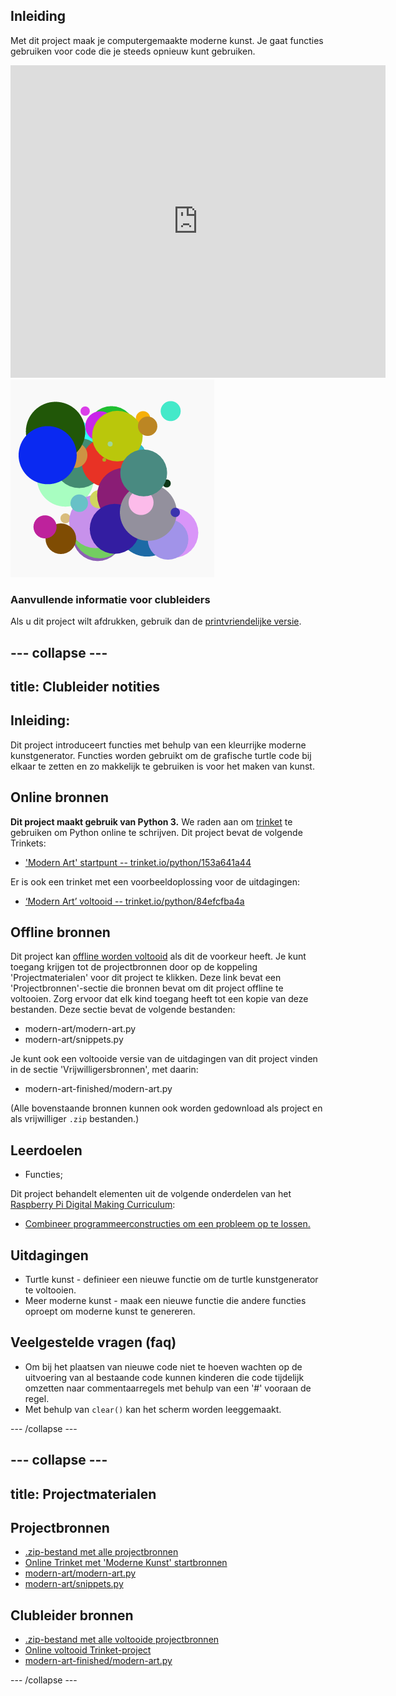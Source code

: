 ## Inleiding

Met dit project maak je computergemaakte moderne kunst. Je gaat functies gebruiken voor code die je steeds opnieuw kunt gebruiken.

<div class="trinket">
  <iframe src="https://trinket.io/embed/python/84efcfba4a?outputOnly=true&start=result" width="600" height="500" frameborder="0" marginwidth="0" marginheight="0" allowfullscreen>
  </iframe>
  <img src="images/modern-finished.png">
</div>

### Aanvullende informatie voor clubleiders

Als u dit project wilt afdrukken, gebruik dan de [printvriendelijke versie](https://projects.raspberrypi.org/nl-NL/projects/modern-art/print).

--- collapse ---
---
title: Clubleider notities
---
## Inleiding:

Dit project introduceert functies met behulp van een kleurrijke moderne kunstgenerator. Functies worden gebruikt om de grafische turtle code bij elkaar te zetten en zo makkelijk te gebruiken is voor het maken van kunst.

## Online bronnen

**Dit project maakt gebruik van Python 3.** We raden aan om [trinket](https://trinket.io/) te gebruiken om Python online te schrijven. Dit project bevat de volgende Trinkets:

* ['Modern Art' startpunt -- trinket.io/python/153a641a44](https://trinket.io/python/8ce1ed5d67)

Er is ook een trinket met een voorbeeldoplossing voor de uitdagingen:

* [‘Modern Art’ voltooid -- trinket.io/python/84efcfba4a](https://trinket.io/python/84efcfba4a)

## Offline bronnen

Dit project kan [offline worden voltooid](https://www.codeclubprojects.org/en-GB/resources/python-working-offline/) als dit de voorkeur heeft. Je kunt toegang krijgen tot de projectbronnen door op de koppeling 'Projectmaterialen' voor dit project te klikken. Deze link bevat een 'Projectbronnen'-sectie die bronnen bevat om dit project offline te voltooien. Zorg ervoor dat elk kind toegang heeft tot een kopie van deze bestanden. Deze sectie bevat de volgende bestanden:

* modern-art/modern-art.py
* modern-art/snippets.py

Je kunt ook een voltooide versie van de uitdagingen van dit project vinden in de sectie 'Vrijwilligersbronnen', met daarin:

* modern-art-finished/modern-art.py

(Alle bovenstaande bronnen kunnen ook worden gedownload als project en als vrijwilliger `.zip` bestanden.)

## Leerdoelen

* Functies;

Dit project behandelt elementen uit de volgende onderdelen van het [Raspberry Pi Digital Making Curriculum](https://rpf.io/curriculum):

* [Combineer programmeerconstructies om een ​​probleem op te lossen.](https://www.raspberrypi.org/curriculum/programming/builder)

## Uitdagingen

* Turtle kunst - definieer een nieuwe functie om de turtle kunstgenerator te voltooien.
* Meer moderne kunst - maak een nieuwe functie die andere functies oproept om moderne kunst te genereren. 

## Veelgestelde vragen (faq)

* Om bij het plaatsen van nieuwe code niet te hoeven wachten op de uitvoering van al bestaande code kunnen kinderen die code tijdelijk omzetten naar commentaarregels met behulp van een '#' vooraan de regel. 
* Met behulp van `clear()` kan het scherm worden leeggemaakt. 

--- /collapse ---

--- collapse ---
---
title: Projectmaterialen
---
## Projectbronnen

* [.zip-bestand met alle projectbronnen](resources/modern-art-project-resources.zip)
* [Online Trinket met 'Moderne Kunst' startbronnen](https://trinket.io/python/8ce1ed5d67)
* [modern-art/modern-art.py](resources/modern-art-modern-art.py)
* [modern-art/snippets.py](resources/modern-art-snippets.py)

## Clubleider bronnen

* [.zip-bestand met alle voltooide projectbronnen](resources/modern-art-volunteer-resources.zip)
* [Online voltooid Trinket-project](https://trinket.io/python/84efcfba4a)
* [modern-art-finished/modern-art.py](resources/modern-art-finished-modern-art.py)

--- /collapse ---
